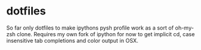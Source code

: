 dotfiles
========

So far only dotfiles to make ipythons pysh profile work as a sort of 
oh-my-zsh clone. Requires my own fork of ipython for now to get implicit
cd, case insensitive tab completions and color output in OSX.
